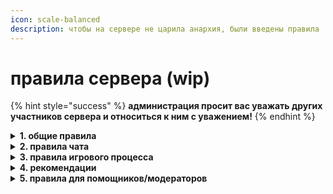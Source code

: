 ```yaml
---
icon: scale-balanced
description: чтобы на сервере не царила анархия, были введены правила
---
```


# правила сервера (wip)

{% hint style="success" %}
**администрация просит вас уважать других участников сервера и относиться к ним с уважением!**
{% endhint %}

<details>

<summary><strong>1. общие правила</strong></summary>

**1** каждый пользователь при регистрации соглашается с данными правилами и обязуется их исполнять. незнание правил не освобождает вас от ответственности!

**2** администрация проекта имеет полное право выдавать любое наказание за нарушение данного свода правил.

**3** администрация вправе вносить изменения в правила, не уведомляя об этом игроков.

**4** администрация вправе выдавать наказания без указания причины.

**5** администрация вправе не возвращать ресурсы после багов и лагов сервера.

**6** запрещено причинять любой вред серверу (рейд, взлом, постройка лаг-машин)

**7** запрещена любого рода порнография.

</details>

<details>

<summary><strong>2. правила чата</strong></summary>

**1** игрок не имеет права оскорблять, унижать честь и достоинство кого-либо и т.п.

**2** запрещен спам, капс (сообщение, на 70% и более состоящие из букв в верхнем регистре), а так же флуд.

**3** игрок обязан общаться между игроками проекта исключительно на русском языке или английском языке.

**4** запрещено проявление расовой, национальной и религиозной неприязни, пропагандирование терроризма, экстремизма, наркотиков и прочих тем, несовместимых с общепринятыми законами морали и приличия.

**5** запрещено публиковать рекламные тексты, рекламировать сторонние проекты, сайты и игры на деньги.

**6** запрещено устраивать звуковую анархи&#x44E;_._

</details>

<details>

<summary><strong>3. правила игрового процесса</strong></summary>

**1** запрещено распространять информацию о багах, дюпах, недочетах и т.д. — обо всем этом необходимо сообщать администрации проекта лично.

**2** запрещено использование сторонних программ (трейнеров, читов, и т.п.), а также распространять о них информации.

**3** запрещено использовать, продавать, раздавать, обменивать предметы, которые были добыты нечестным путем (дюп\* или баг), следует немедленно их уничтожить и сообщить администрации проекта.

**4** запрещено продавать или покупать у других игроков что-либо за реальные деньги, а так же приравненные к ним электронные платежные средства (WebMoney, Yandex Деньги и т.п.). Запрещено передавать, аккаунт другим игрокам и упоминать или вести обсуждение таких сделок в игре, на форуме, или на сторонних ресурсах.

**5** запрещен обман при обмене/торговле, но будет выдаваться только в том случае, если есть существенное доказательство.

**6** запрещено игрокам выдавать себя за администрацию, когда таковыми не являются.

**7** запрещено использование ников, содержащих нецензурную лексику и оскорбления.

**8** запрещено любого рода гриф.

**9** запрещено заходить с других аккаунтов.

**10** использование фрикама разрешается только в целях съёмки, осмотра вокруг себя, [модом без noclip](https://modrinth.com/mod/freecam).

</details>

<details>

<summary><strong>4. рекомендации</strong></summary>

**1** будьте корректны при взаимодействии с другими игроками и администрацией.

**2** своевременно сообщайте администрации проекта о найденных недоработках и багах.

**3** старайтесь не носить в инвентаре ценных вещей, храните их в хранилищах. администрация вправе не возвращать игрокам вещи которые Вы потеряете в результате развода, сбоев в работе сервера и прочего.

</details>

<details>

<summary><strong>5. правила для помощников/модераторов</strong></summary>

**1** помощники и модераторы не имеют права вмешиваться в игровой процесс игрока, к которому испытывает злобу, ненависть и подобное.

**2** помощники и модераторы не имеют права кикать, блокировать игрока без причины.

**3** помощники и модераторы должны быть грамотными и воспитанными по отношению ко всем игрокам без исключения.

**4** без согласия создателя не выдавать оператора.

</details>
